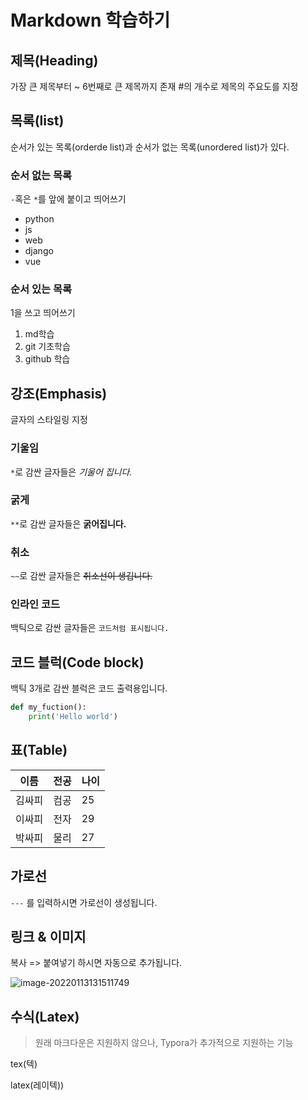 # Markdown 학습하기

## 제목(Heading)

가장 큰 제목부터 ~ 6번째로 큰 제목까지 존재
#의 개수로 제목의 주요도를 지정

## 목록(list)
순서가 있는 목록(orderde list)과 순서가 없는 목록(unordered list)가 있다.

### 순서 없는 목록
`-`혹은 `*`를 앞에 붙이고 띄어쓰기

- python
- js
- web
- django
- vue

### 순서 있는 목록
1을 쓰고 띄어쓰기

1. md학습
2. git 기초학습
3. github 학습



## 강조(Emphasis)

글자의 스타일링 지정

### 기울임

`*`로 감싼 글자들은 *기울어 집니다.*

### 굵게

`**`로 감싼 글자들은 **굵어집니다.**

### 취소

`~~`로 감싼 글자들은 ~~취소선이 생깁니다.~~

### 인라인 코드

백틱으로 감싼 글자들은 `코드처럼 표시됩니다.`



## 코드 블럭(Code block)

백틱 3개로 감싼 블럭은 코드 출력용입니다.

```python
def my_fuction():
	print('Hello world')
```



## 표(Table)

| 이름   | 전공 | 나이 |
| ------ | ---- | ---- |
| 김싸피 | 컴공 | 25   |
| 이싸피 | 전자 | 29   |
| 박싸피 | 물리 | 27   |

## 가로선

`---` 를 입력하시면 가로선이 생성됩니다.



## 링크 & 이미지

복사 => 붙여넣기 하시면 자동으로 추가됩니다.

![image-20220113131511749](basic.assets/image-20220113131511749.png)

## 수식(Latex)

> 원래 마크다운은 지원하지 않으나, Typora가 추가적으로 지원하는 기능

tex(텍)

latex(레이텍))